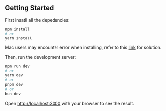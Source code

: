 ## Getting Started

First insatll all the depedencies:

```bash
npm install
# or
yarn install
```

Mac users may encounter error when installing, refer to this [link](https://stackoverflow.com/questions/64562563/how-can-i-ovecome-this-error-in-npm-install) for solution.

Then, run the development server:

```bash
npm run dev
# or
yarn dev
# or
pnpm dev
# or
bun dev
```

Open [http://localhost:3000](http://localhost:3000) with your browser to see the result.
